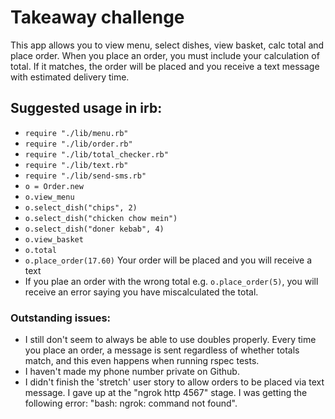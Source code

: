 # Takeaway challenge

This app allows you to view menu, select dishes, view basket, calc total and place order. When you place an order, you must include your calculation of total. If it matches, the order will be placed and you receive a text message with estimated delivery time.

## Suggested usage in irb:
- `require "./lib/menu.rb"`
- `require "./lib/order.rb"`
- `require "./lib/total_checker.rb"`
- `require "./lib/text.rb"`
- `require "./lib/send-sms.rb"`
- `o = Order.new`
- `o.view_menu`
- `o.select_dish("chips", 2)`
- `o.select_dish("chicken chow mein")`
- `o.select_dish("doner kebab", 4)`
- `o.view_basket`
- `o.total`
- `o.place_order(17.60)` Your order will be placed and you will receive a text
- If you plae an order with the wrong total e.g. `o.place_order(5)`, you will receive an error saying you have miscalculated the total.

### Outstanding issues:

- I still don't seem to always be able to use doubles properly. Every time you place an order, a message is sent regardless of whether totals match, and this even happens when running rspec tests.
- I haven't made my phone number private on Github.
- I didn't finish the 'stretch' user story to allow orders to be placed via text message. I gave up at the "ngrok http 4567" stage. I was getting the following error: "bash: ngrok: command not found".
